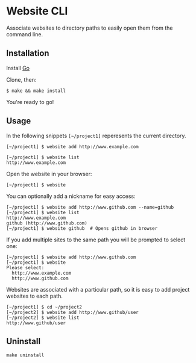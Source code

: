# Website CLI

Associate websites to directory paths to easily open them from the command line.

## Installation

Install [Go](https://golang.org/doc/install)

Clone, then: 
```
$ make && make install
```

You're ready to go!

## Usage

In the following snippets `[~/project1]` reperesents the current directory.

```
[~/project1] $ website add http://www.example.com
```

```
[~/project1] $ website list
http://www.example.com
```

Open the website in your browser:
```
[~/project1] $ website
```

You can optionally add a nickname for easy access:
```
[~/project1] $ website add http://www.github.com --name=github
[~/project1] $ website list
http://www.example.com
github (http://www.github.com)
[~/project1] $ website github  # Opens github in browser
```

If you add multiple sites to the same path you will be prompted to select one:
```
[~/project1] $ website add http://www.github.com
[~/project1] $ website
Please select:
  http://www.example.com
  http://www.github.com
```

Websites are associated with a particular path, so it is easy to add project websites to each path.
```
[~/project1] $ cd ~/project2
[~/project2] $ website add http://www.github/user
[~/project2] $ website list
http://www.github/user
```

## Uninstall

`make uninstall`
